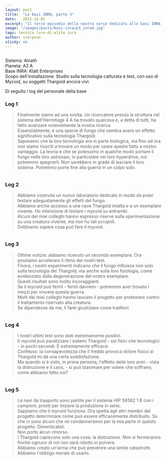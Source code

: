 ```yaml
---
layout: post
title:  "Le basi INRA, parte 3"
date:   2021-12-01
excerpt: "Il terzo episodio della nostra serie dedicata alle basi INRA. Proseguiamo nella scoperta di queste misteriose basi abbandonate, in compagnia del nostro Ammiraglio"
image: "/images/posts/basi-inra/p3_inra4.jpg"
tags: tecnica lore-di-elite inra
author: scorpion
sticky: no
---
```

<span class="image fit"><img src="/images/Elite-Division-png.png" alt=""></span>

Sistema: Alnath<br>
Pianeta: A2 A <br>
Base INRA: Klatt Enterprises<br>
Scopo dell'installazione: Studio sulla tecnologia catturata e test, con uso di Mycoid, su soggetti Thargoid ancora vivi.

Di seguito i log del personale della base

### Log 1

> Finalmente siamo ad una svolta. Un ricercatore presso la struttura nel sistema dell'Hermitage 4 A ha trovato qualcosa e, a detta di tutti, ha fatto avanzare notevolmente la nostra ricerca.<br>
> Essenzialmente, è una specie di fungo che sembra avere un effetto significativo sulla tecnologia Thargoid. <br>
> Sapevamo che la loro tecnologia era in parte biologica, ma fino ad ora non siamo riusciti a trovare un modo per usare questo fatto a nostro vantaggio. 
> La teoria è che se potessimo in qualche modo portare il fungo nelle loro astronavi, in particolare nei loro hyperdrive, noi potremmo spegnerli. 
> Non sarebbero in grado di lasciare il loro sistema. Potremmo porre fine alla guerra in un colpo solo.

<div class="box alt">
    <span class="image fit"><a href="/images/posts/basi-inra/p3_inra1.jpg"><img src="{{ "/images/posts/basi-inra/p3_inra1.jpg" | prepend:site.baseurl }}" alt=""  title="Immagine 1"/></a></span>
</div>

### Log 2

> Abbiamo costruito un nuovo laboratorio dedicato in modo da poter testare adeguatamente gli effetti del fungo. <br>
> Abbiamo anche accesso a una nave Thargoid intatta e a un esemplare vivente. Ho intenzione di testare i mycoid su entrambi.<br> 
> Alcuni dei miei colleghi hanno espresso riserve sulla sperimentazione su una creatura vivente, ma non ho tali scrupoli. <br>
> Dobbiamo sapere cosa può fare il mycoid. 

<div class="box alt">
    <span class="image fit"><a href="/images/posts/basi-inra/p3_inra2.jpg"><img src="{{ "/images/posts/basi-inra/p3_inra2.jpg" | prepend:site.baseurl }}" alt=""  title="Immagine 2"/></a></span>
</div>

### Log 3

> Ottime notizie: abbiamo ricevuto un secondo esemplare. Ora possiamo accelerare il ritmo dei nostri test. <br>
> Finora, i nostri esperimenti indicano che il fungo influisce non solo sulla tecnologia dei Thargold, ma anche sulla loro fisiologia, come evidenziato dalla degenerazione del nostro esemplare.<br>
>  Questi risultati sono molto incoraggianti. <br>
> Se il mycoid può ferirli - ferirli davvero - potremmo aver trovato i mezzi per vincere questa guerra. <br>
> Molti dei miei colleghi hanno lasciato il progetto per protestare contro il trattamento riservato alla creatura. <br>
> Se dipendesse da me, li farei giustiziare come traditori.

<div class="box alt">
    <span class="image fit"><a href="/images/posts/basi-inra/p3_inra3.jpg"><img src="{{ "/images/posts/basi-inra/p3_inra3.jpg" | prepend:site.baseurl }}" alt=""  title="Immagine 3"/></a></span>
</div>

### Log 4

> I nostri ultimi test sono stati estremamente positivi. <br>
> Il mycoid può paralizzare i sistemi Thargoid - sia fisici che tecnologici - in pochi secondi. È estremamente efficace. <br>
> Confesso: la consapevolezza che il freddo provoca dolore fisico ai Thargold mi dà una certa soddisfazione. <br>
> Ma quando si è visto, in prima persona, l'effetto delle loro armi - vista la distruzione e il caos, - si può biasimare per volere che soffrano, come abbiamo fatto noi?

<div class="box alt">
    <span class="image fit"><a href="/images/posts/basi-inra/p3_inra4.jpg"><img src="{{ "/images/posts/basi-inra/p3_inra4.jpg" | prepend:site.baseurl }}" alt=""  title="Immagine 4"/></a></span>
</div>

### Log 5

> Le navi da trasporto sono partite per il sistema HIP 59382 1 B con i campioni, pronti per iniziare la produzione in serie. <br>
> Sappiamo che il mycoid funziona. Ora spetta agli altri membri del progetto determinare come può essere efficacemente distribuito. 
> So che ci sono alcuni che mi condanneranno per la mia parte in questo progetto. Dimenticateli.<br>
> Non porto alcun rimorso. <br>
> I Thargoid capiscono solo una cosa: la distruzione. Non si fermeranno finché ognuno di noi non sarà ridotto in polvere. <br>
> Abbiamo creato un'arma che può prevenire una simile catastrofe.<br>
> Abbiamo l'obbligo morale di usarlo.

<div class="box alt">
    <span class="image fit"><a href="/images/posts/basi-inra/p3_inra5.jpg"><img src="{{ "/images/posts/basi-inra/p3_inra5.jpg" | prepend:site.baseurl }}" alt=""  title="Immagine 5"/></a></span>
</div>

<span class="image fit"><img src="/images/Elite-Division-png.png" alt=""></span>
